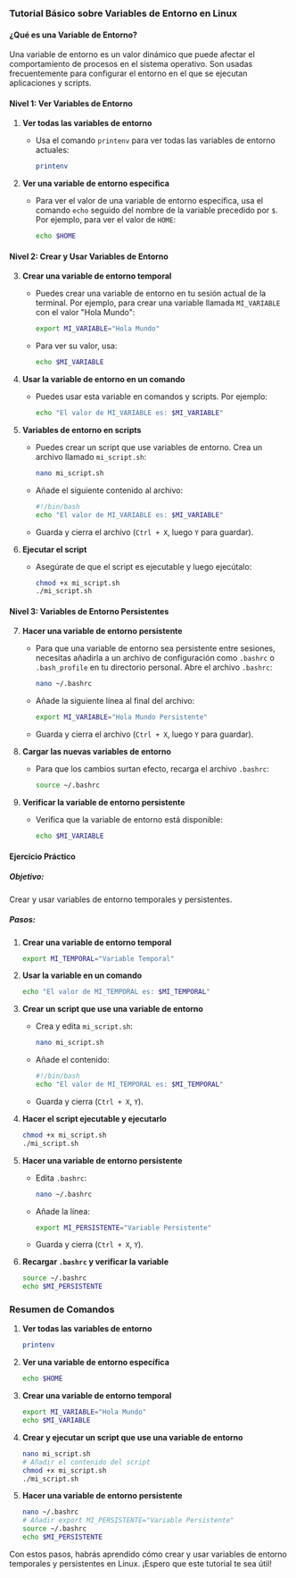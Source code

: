 ### Tutorial Básico sobre Variables de Entorno en Linux

#### ¿Qué es una Variable de Entorno?

Una variable de entorno es un valor dinámico que puede afectar el comportamiento de procesos en el sistema operativo. Son usadas frecuentemente para configurar el entorno en el que se ejecutan aplicaciones y scripts.

#### Nivel 1: Ver Variables de Entorno

1. **Ver todas las variables de entorno**
   - Usa el comando `printenv` para ver todas las variables de entorno actuales:
     ```bash
     printenv
     ```

2. **Ver una variable de entorno específica**
   - Para ver el valor de una variable de entorno específica, usa el comando `echo` seguido del nombre de la variable precedido por `$`. Por ejemplo, para ver el valor de `HOME`:
     ```bash
     echo $HOME
     ```

#### Nivel 2: Crear y Usar Variables de Entorno

3. **Crear una variable de entorno temporal**
   - Puedes crear una variable de entorno en tu sesión actual de la terminal. Por ejemplo, para crear una variable llamada `MI_VARIABLE` con el valor "Hola Mundo":
     ```bash
     export MI_VARIABLE="Hola Mundo"
     ```
   - Para ver su valor, usa:
     ```bash
     echo $MI_VARIABLE
     ```

4. **Usar la variable de entorno en un comando**
   - Puedes usar esta variable en comandos y scripts. Por ejemplo:
     ```bash
     echo "El valor de MI_VARIABLE es: $MI_VARIABLE"
     ```

5. **Variables de entorno en scripts**
   - Puedes crear un script que use variables de entorno. Crea un archivo llamado `mi_script.sh`:
     ```bash
     nano mi_script.sh
     ```
   - Añade el siguiente contenido al archivo:
     ```bash
     #!/bin/bash
     echo "El valor de MI_VARIABLE es: $MI_VARIABLE"
     ```
   - Guarda y cierra el archivo (`Ctrl + X`, luego `Y` para guardar).

6. **Ejecutar el script**
   - Asegúrate de que el script es ejecutable y luego ejecútalo:
     ```bash
     chmod +x mi_script.sh
     ./mi_script.sh
     ```

#### Nivel 3: Variables de Entorno Persistentes

7. **Hacer una variable de entorno persistente**
   - Para que una variable de entorno sea persistente entre sesiones, necesitas añadirla a un archivo de configuración como `.bashrc` o `.bash_profile` en tu directorio personal. Abre el archivo `.bashrc`:
     ```bash
     nano ~/.bashrc
     ```
   - Añade la siguiente línea al final del archivo:
     ```bash
     export MI_VARIABLE="Hola Mundo Persistente"
     ```
   - Guarda y cierra el archivo (`Ctrl + X`, luego `Y` para guardar).

8. **Cargar las nuevas variables de entorno**
   - Para que los cambios surtan efecto, recarga el archivo `.bashrc`:
     ```bash
     source ~/.bashrc
     ```

9. **Verificar la variable de entorno persistente**
   - Verifica que la variable de entorno está disponible:
     ```bash
     echo $MI_VARIABLE
     ```

#### Ejercicio Práctico

##### Objetivo:
Crear y usar variables de entorno temporales y persistentes.

##### Pasos:
1. **Crear una variable de entorno temporal**
   ```bash
   export MI_TEMPORAL="Variable Temporal"
   ```
2. **Usar la variable en un comando**
   ```bash
   echo "El valor de MI_TEMPORAL es: $MI_TEMPORAL"
   ```

3. **Crear un script que use una variable de entorno**
   - Crea y edita `mi_script.sh`:
     ```bash
     nano mi_script.sh
     ```
   - Añade el contenido:
     ```bash
     #!/bin/bash
     echo "El valor de MI_TEMPORAL es: $MI_TEMPORAL"
     ```
   - Guarda y cierra (`Ctrl + X`, `Y`).

4. **Hacer el script ejecutable y ejecutarlo**
   ```bash
   chmod +x mi_script.sh
   ./mi_script.sh
   ```

5. **Hacer una variable de entorno persistente**
   - Edita `.bashrc`:
     ```bash
     nano ~/.bashrc
     ```
   - Añade la línea:
     ```bash
     export MI_PERSISTENTE="Variable Persistente"
     ```
   - Guarda y cierra (`Ctrl + X`, `Y`).

6. **Recargar `.bashrc` y verificar la variable**
   ```bash
   source ~/.bashrc
   echo $MI_PERSISTENTE
   ```

### Resumen de Comandos

1. **Ver todas las variables de entorno**
   ```bash
   printenv
   ```

2. **Ver una variable de entorno específica**
   ```bash
   echo $HOME
   ```

3. **Crear una variable de entorno temporal**
   ```bash
   export MI_VARIABLE="Hola Mundo"
   echo $MI_VARIABLE
   ```

4. **Crear y ejecutar un script que use una variable de entorno**
   ```bash
   nano mi_script.sh
   # Añadir el contenido del script
   chmod +x mi_script.sh
   ./mi_script.sh
   ```

5. **Hacer una variable de entorno persistente**
   ```bash
   nano ~/.bashrc
   # Añadir export MI_PERSISTENTE="Variable Persistente"
   source ~/.bashrc
   echo $MI_PERSISTENTE
   ```

Con estos pasos, habrás aprendido cómo crear y usar variables de entorno temporales y persistentes en Linux. ¡Espero que este tutorial te sea útil!